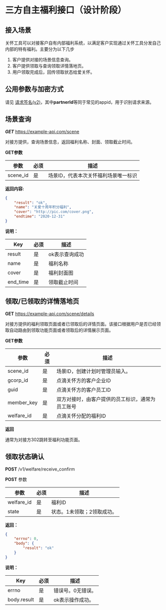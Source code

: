 三方自主福利接口（设计阶段）
===============


## 接入场景

关怀工具可以对接客户自有内部福利系统，以满足客户实现通过关怀工具分发自己内部的特有福利。主要分为以下几步

1. 客户提供对接的场景信息查询。
2. 客户提供领取与查询领取详情落地页。
3. 用户领取完成后，回传领取状态给爱关怀。


## 公用参数与加密方式

请见 [请求签名(v2)](请求签名(v2).md)，其中**partnerId**等同于常见的appid，用于识别请求来源。


## 场景查询

***GET*** https://example-api.com/scene

对接方提供，查询场景信息，返回福利名称、封面、领取截止时间。

**GET参数**


参数 | 必须 | 描述
----|------|----
scene_id	| 是 | 场景ID，代表本次关怀福利场景唯一标识


**返回内容:**
```json
{
    "result": "ok",
    "name": "关爱十周年积分福利",
    "cover": "http://pic.com/cover.png",
    "endtime": "2020-12-31"
}
```

**说明：**

Key      | 必须   | 描述
---      | ---    | ----
result   | 是     | ok表示查询成功
name     | 是     | 福利名称
cover    | 是     | 福利封面图
end_time  | 是     | 领取截止时间


## 领取/已领取的详情落地页

**GET** https://example-api.com/scene/details

对接方提供的福利领取页面或者已领取后的详情页面。该接口根据用户是否已经领取自动路由到领取功能页面或者领取后的详情展示页面。

**GET参数**


参数 | 必须 | 描述
----|------|----
scene_id  |  是 | 场景ID，创建计划时管理员输入。
gcorp_id  |  是  | 点滴关怀方的客户企业ID
guid      |  是  | 点滴关怀方的客户员工ID
member_key |  是  | 双方对接时，由客户提供的员工标识，通常为员工账号
welfare_id  | 是 | 点滴关怀分配的福利ID


**返回**

通常为对接方302跳转至福利功能页面。


## 领取状态确认

**POST** /v1/welfare/receive_confirm

**POST** 参数 


参数 | 必须 | 描述
----|------|----
welfare_id | 是 | 福利ID
state  | 是 | 状态。1未领取；2领取成功。


**返回：**

```json
{
    "errno": 0,
    "body": {
        "result": "ok"
    }
}
```


**说明：**

Key      | 必须   | 描述
---      | ---    | ----
errno   | 是     | 错误号。0无错误。
body.result     | 是     | ok表示操作成功。